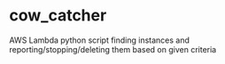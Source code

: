 # cow_catcher
AWS Lambda python script finding instances and reporting/stopping/deleting them based on given criteria
